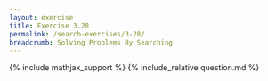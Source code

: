```yaml
---
layout: exercise
title: Exercise 3.28
permalink: /search-exercises/3-28/
breadcrumb: Solving Problems By Searching
---
```


{% include mathjax_support %}
{% include_relative question.md %}
